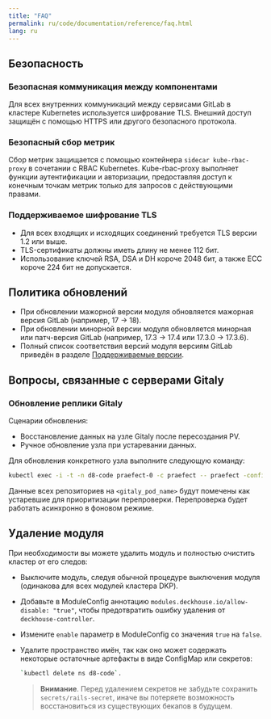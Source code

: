 ```yaml
---
title: "FAQ"
permalink: ru/code/documentation/reference/faq.html 
lang: ru
---
```


## Безопасность

### Безопасная коммуникация между компонентами

Для всех внутренних коммуникаций между сервисами GitLab в кластере Kubernetes используется шифрование TLS. Внешний доступ защищён с помощью HTTPS или другого безопасного протокола.

### Безопасный сбор метрик

Сбор метрик защищается с помощью контейнера `sidecar kube-rbac-proxy` в сочетании с RBAC Kubernetes. Kube-rbac-proxy выполняет функции аутентификации и авторизации, предоставляя доступ к конечным точкам метрик только для запросов с действующими правами.

### Поддерживаемое шифрование TLS

- Для всех входящих и исходящих соединений требуется TLS версии 1.2 или выше.
- TLS-сертификаты должны иметь длину не менее 112 бит.
- Использование ключей RSA, DSA и DH короче 2048 бит, а также ECC короче 224 бит не допускается.

## Политика обновлений

- При обновлении мажорной версии модуля обновляется мажорная версия GitLab (например, 17 → 18).
- При обновлении минорной версии модуля обновляется минорная или патч-версия GitLab (например, 17.3 → 17.4 или 17.3.0 → 17.3.6).
- Полный список соответствия версий модуля версиям GitLab приведён в разделе [Поддерживаемые версии](../admin/install/supported-versions.html).

## Вопросы, связанные с серверами Gitaly

### Обновление реплики Gitaly

Сценарии обновления:

- Восстановление данных на узле Gitaly после пересоздания PV.
- Ручное обновление узла при устаревании данных.

Для обновления конкретного узла выполните следующую команду:

```bash
kubectl exec -i -t -n d8-code praefect-0 -c praefect -- praefect -config /etc/gitaly/config.toml verify --virtual-storage <virtual_storage> --storage <gitaly_pod_name>
```

Данные всех репозиториев на `<gitaly_pod_name>` будут помечены как устаревшие для приоритизации перепроверки.
Перепроверка будет работать асинхронно в фоновом режиме.

## Удаление модуля

При необходимости вы можете удалить модуль и полностью очистить кластер от его следов:

- Выключите модуль, следуя обычной процедуре выключения модуля (одинакова для всех модулей кластера DKP).
- Добавьте в ModuleConfig аннотацию `modules.deckhouse.io/allow-disable: "true"`, чтобы предотвратить ошибку удаления от `deckhouse-controller`.
- Измените `enable` параметр в ModuleConfig со значения `true` на `false`.
- Удалите пространство имён, так как оно может содержать некоторые остаточные артефакты в виде ConfigMap или секретов:
  
  ```bash
  `kubectl delete ns d8-code`.
  ```

  > **Внимание**. Перед удалением секретов не забудьте сохранить `secrets/rails-secret`, иначе вы потеряете возможность восстановиться из существующих бекапов в будущем.

